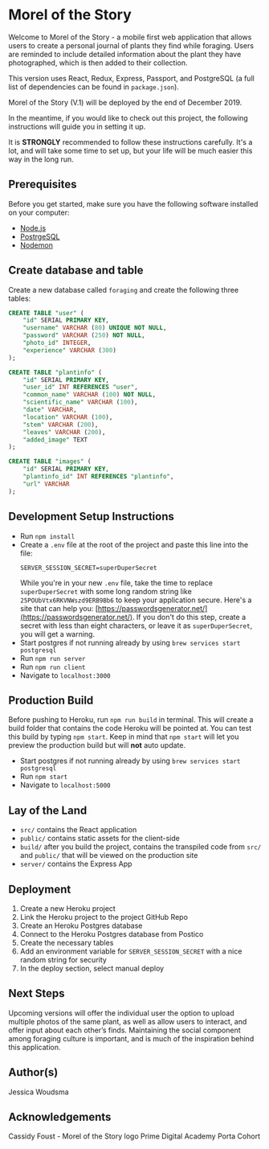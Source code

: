 # Morel of the Story

Welcome to Morel of the Story - a mobile first web application that allows users to create a personal journal of plants they find while foraging. Users are reminded to include detailed information about the plant they have photographed, which is then added to their collection. 

This version uses React, Redux, Express, Passport, and PostgreSQL (a full list of dependencies can be found in `package.json`).

Morel of the Story (V.1) will be deployed by the end of December 2019.

In the meantime, if you would like to check out this project, the following instructions will guide you in setting it up.

It is **STRONGLY** recommended to follow these instructions carefully. It's a lot, and will take some time to set up, but your life will be much easier this way in the long run.


## Prerequisites

Before you get started, make sure you have the following software installed on your computer:

- [Node.js](https://nodejs.org/en/)
- [PostrgeSQL](https://www.postgresql.org/)
- [Nodemon](https://nodemon.io/)

## Create database and table

Create a new database called `foraging` and create the following three tables: 

```SQL
CREATE TABLE "user" (
    "id" SERIAL PRIMARY KEY,
    "username" VARCHAR (80) UNIQUE NOT NULL,
    "password" VARCHAR (250) NOT NULL,
    "photo_id" INTEGER,
    "experience" VARCHAR (300)
);

CREATE TABLE "plantinfo" (
	"id" SERIAL PRIMARY KEY,
	"user_id" INT REFERENCES "user",
	"common_name" VARCHAR (100) NOT NULL,
	"scientific_name" VARCHAR (100),
	"date" VARCHAR,
	"location" VARCHAR (100),
	"stem" VARCHAR (200),
	"leaves" VARCHAR (200),
	"added_image" TEXT	
);

CREATE TABLE "images" (
	"id" SERIAL PRIMARY KEY,
	"plantinfo_id" INT REFERENCES "plantinfo",
	"url" VARCHAR
);
```

## Development Setup Instructions

* Run `npm install`
* Create a `.env` file at the root of the project and paste this line into the file:
    ```
    SERVER_SESSION_SECRET=superDuperSecret
    ```
    While you're in your new `.env` file, take the time to replace `superDuperSecret` with some long random string like `25POUbVtx6RKVNWszd9ERB9Bb6` to keep your application secure. Here's a site that can help you: [https://passwordsgenerator.net/](https://passwordsgenerator.net/). If you don't do this step, create a secret with less than eight characters, or leave it as `superDuperSecret`, you will get a warning.
* Start postgres if not running already by using `brew services start postgresql`
* Run `npm run server`
* Run `npm run client`
* Navigate to `localhost:3000`


## Production Build

Before pushing to Heroku, run `npm run build` in terminal. This will create a build folder that contains the code Heroku will be pointed at. You can test this build by typing `npm start`. Keep in mind that `npm start` will let you preview the production build but will **not** auto update.

* Start postgres if not running already by using `brew services start postgresql`
* Run `npm start`
* Navigate to `localhost:5000`

## Lay of the Land

* `src/` contains the React application
* `public/` contains static assets for the client-side
* `build/` after you build the project, contains the transpiled code from `src/` and `public/` that will be viewed on the production site
* `server/` contains the Express App


## Deployment

1. Create a new Heroku project
2. Link the Heroku project to the project GitHub Repo
3. Create an Heroku Postgres database
4. Connect to the Heroku Postgres database from Postico
5. Create the necessary tables
6. Add an environment variable for `SERVER_SESSION_SECRET` with a nice random string for security
7. In the deploy section, select manual deploy

## Next Steps

Upcoming versions will offer the individual user the option to upload multiple photos of the same plant, as well as allow users to interact, and offer input about each other’s finds. Maintaining the social component among foraging culture is important, and is much of the inspiration behind this application.


## Author(s)

Jessica Woudsma


## Acknowledgements

Cassidy Foust - Morel of the Story logo
Prime Digital Academy
Porta Cohort
